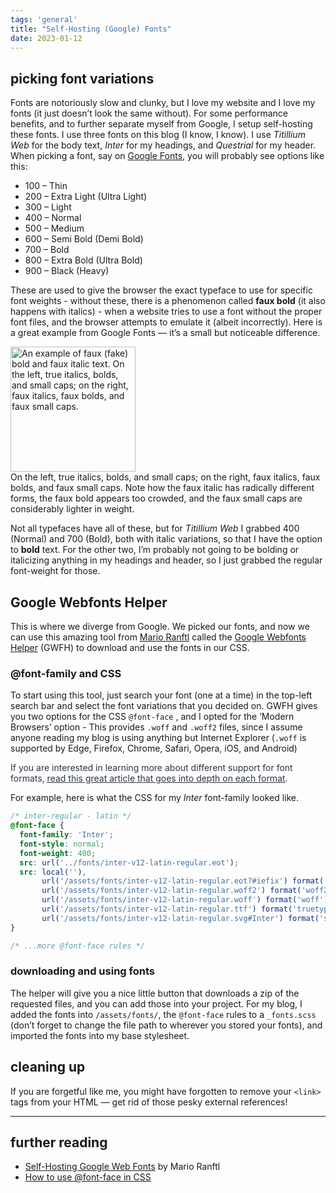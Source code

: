 ```yaml
---
tags: 'general'
title: "Self-Hosting (Google) Fonts"
date: 2023-01-12
---
```



## picking font variations
<!--START-->
Fonts are notoriously slow and clunky, but I love my website and I love my fonts (it just doesn’t look the same without). For some performance benefits, and to further separate myself from Google, I setup self-hosting these fonts.<!--END-->
I use three fonts on this blog (I know, I know). I use *Titillium Web* for the body text, *Inter* for my headings, and *Questrial* for my header. When picking a font, say on [Google Fonts](https://fonts.google.com), you will probably see options like this: 

- 100 – Thin
- 200 – Extra Light (Ultra Light)
- 300 – Light
- 400 – Normal
- 500 – Medium
- 600 – Semi Bold (Demi Bold)
- 700 – Bold
- 800 – Extra Bold (Ultra Bold)
- 900 – Black (Heavy)

These are used to give the browser the exact typeface to use for specific font weights - without these, there is a phenomenon called **faux bold** (it also happens with italics) - when a website tries to use a font without the proper font files, and the browser attempts to emulate it (albeit incorrectly). Here is a great example from Google Fonts — it’s a small but noticeable difference.

<img src="/assets/images/content/faux-bold-italic-example.svg" alt="An example of faux (fake) bold and faux italic text. On the left, true italics, bolds, and small caps; on the right, faux italics, faux bolds, and faux small caps." width="200"/>
<aside class="img-description">
On the left, true italics, bolds, and small caps; on the right, faux italics, faux bolds, and faux small caps. Note how the faux italic has radically different forms, the faux bold appears too crowded, and the faux small caps are considerably lighter in weight.
</aside>

Not all typefaces have all of these, but for *Titillium Web* I grabbed 400 (Normal) and 700 (Bold), both with italic variations, so that I have the option to **bold** text. For the other two, I’m probably not going to be bolding or italicizing anything in my headings and header, so I just grabbed the regular font-weight for those.

## Google Webfonts Helper

This is where we diverge from Google. We picked our fonts, and now we can use this amazing tool from [Mario Ranftl](https://mranftl.com/) called the [Google Webfonts Helper](https://gwfh.mranftl.com/fonts) (GWFH) to download and use the fonts in our CSS.

### @font-family and CSS

To start using this tool, just search your font (one at a time) in the top-left search bar and select the font variations that you decided on. GWFH gives you two options for the CSS `@font-face` , and I opted for the ‘Modern Browsers’ option - This provides `.woff` and `.woff2` files, since I assume anyone reading my blog is using anything but Internet Explorer (`.woff` is supported by Edge, Firefox, Chrome, Safari, Opera, iOS, and Android)

<aside class="note note--tip" style="color: #2e3440;"> If you are interested in learning more about different support for font formats, <a style="text-decoration: underline; color:#2e3440;" href="https://medium.com/@aitareydesign/understanding-of-font-formats-ttf-otf-woff-eot-svg-e55e00a1ef2">read this great article that goes into depth on each format</a>.
</aside>

For example, here is what the CSS for my *Inter* font-family looked like.

```css
/* inter-regular - latin */
@font-face {
  font-family: 'Inter';
  font-style: normal;
  font-weight: 400;
  src: url('../fonts/inter-v12-latin-regular.eot');
  src: local(''),
       url('/assets/fonts/inter-v12-latin-regular.eot?#iefix') format('embedded-opentype'),
       url('/assets/fonts/inter-v12-latin-regular.woff2') format('woff2'),
       url('/assets/fonts/inter-v12-latin-regular.woff') format('woff'),
       url('/assets/fonts/inter-v12-latin-regular.ttf') format('truetype'),
       url('/assets/fonts/inter-v12-latin-regular.svg#Inter') format('svg');
}

/* ...more @font-face rules */
```

### downloading and using fonts

The helper will give you a nice little button that downloads a zip of the requested files, and you can add those into your project. For my blog, I added the fonts into `/assets/fonts/`, the `@font-face` rules to a `_fonts.scss`  (don’t forget to change the file path to wherever you stored your fonts), and imported the fonts into my base stylesheet. 

## cleaning up

If you are forgetful like me, you might have forgotten to remove your `<link>` tags from your HTML — get rid of those pesky external references!

<hr>

## further reading

- [Self-Hosting Google Web Fonts](https://mranftl.com/2014/12/23/self-hosting-google-web-fonts/) by Mario Ranftl
- [How to use @font-face in CSS](https://css-tricks.com/snippets/css/using-font-face-in-css/)
